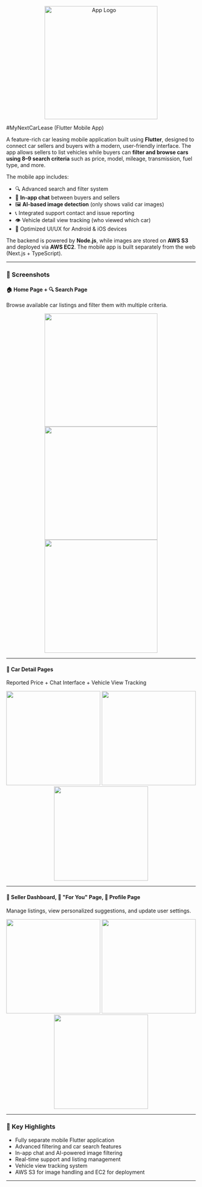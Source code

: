 <p align="center">
  <img src="screenshots/black_logo.png" width="300" alt="App Logo" />
</p>

#MyNextCarLease (Flutter Mobile App)

A feature-rich car leasing mobile application built using **Flutter**, designed to connect car sellers and buyers with a modern, user-friendly interface. The app allows sellers to list vehicles while buyers can **filter and browse cars using 8–9 search criteria** such as price, model, mileage, transmission, fuel type, and more.

The mobile app includes:

- 🔍 Advanced search and filter system  
- 💬 **In-app chat** between buyers and sellers  
- 🖼️ **AI-based image detection** (only shows valid car images)  
- 📞 Integrated support contact and issue reporting  
- 👁️ Vehicle detail view tracking (who viewed which car)  
- 📱 Optimized UI/UX for Android & iOS devices  

The backend is powered by **Node.js**, while images are stored on **AWS S3** and deployed via **AWS EC2**. The mobile app is built separately from the web (Next.js + TypeScript).

---

### 📸 Screenshots

#### 🏠 Home Page + 🔍 Search Page  
Browse available car listings and filter them with multiple criteria.

<p align="center">
  <img src="screenshots/img1.png" width="300" />
  <img src="screenshots/img10.png" width="300" />
  <img src="screenshots/img11.png" width="300" />
</p>

---

#### 📄 Car Detail Pages  
Reported Price + Chat Interface + Vehicle View Tracking

<p align="center">
  <img src="screenshots/img2.png" width="250" />
  <img src="screenshots/img9.png" width="250" />
  <img src="screenshots/img12.png" width="250" />
</p>

---

#### 🧑 Seller Dashboard, 🎯 "For You" Page, 👤 Profile Page  
Manage listings, view personalized suggestions, and update user settings.

<p align="center">
  <img src="screenshots/img7.png" width="250" />
  <img src="screenshots/img4.png" width="250" />
  <img src="screenshots/img13.png" width="250" />
</p>

---

### 🚀 Key Highlights

- Fully separate mobile Flutter application
- Advanced filtering and car search features
- In-app chat and AI-powered image filtering
- Real-time support and listing management
- Vehicle view tracking system
- AWS S3 for image handling and EC2 for deployment

---


